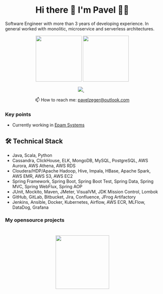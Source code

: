 <h1 align='center'>
  Hi there 👋 I'm Pavel 👨‍💻
</h1>

Software Engineer with more than 3 years of developing experience.
In general worked with monolitic, microservice and serverless architectures.

<p align = 'center'>
 <a href="https://github-readme-stats.vercel.app/api?username=romankh3&show_icons=true&count_private=true"><img height=150 src="https://github-readme-stats.vercel.app/api?username=pavelzeger&show_icons=true&count_private=true" /></a>
<a href="https://github.com/pavelzeger/github-readme-stats"><img height=150 src="https://github-readme-stats.vercel.app/api/top-langs/?username=pavelzeger&layout=compact" /></a>
 </p>

<p align='center'>
  <a href="https://www.linkedin.com/in/pavelzeger/" target="_blank">
    <img src="https://img.shields.io/badge/linkedin-%230077B5.svg?&style=for-the-badge&logo=linkedin&logoColor=white" />
  </a>&nbsp;&nbsp;
 <p align='center'>
  📫  How to reach me: <a href='mailto:pavelzeger@outlook.com'>pavelzeger@outlook.com</a>
</p>

### Key points
*   Currently working in [Epam Systems](https://www.linkedin.com/company/epam-systems/)

## 🛠 Technical Stack
*   Java, Scala, Python
*   Cassandra, ClickHouse, ELK, MongoDB, MySQL, PostgreSQL, AWS Aurora, AWS Athena, AWS RDS
*   Cloudera/HDP/Apache Hadoop, Hive, Impala, HBase, Apache Spark, AWS EMR, AWS S3, AWS EC2
*   Spring Framework, Spring Boot, Spring Boot Test, Spring Data, Spring MVC, Spring WebFlux, Spring AOP
*   JUnit, Mockito, Maven, JMeter, VisualVM, JDK Mission Control, Lombok
*   GitHub, GitLab, Bitbucket, Jira, Confluence, JFrog Artifactory
*   Jenkins, Ansible, Docker, Kubernetes, Airflow, AWS ECR, MLFlow, DataDog, Grafana

### My opensource projects


<div align="center" style="margin: 40px 0">
    <a href="https://github.com/pavelzeger/github-profile-views-counter">
        <img width="175px" src="https://komarev.com/ghpvc/?username=pavelzeger&color=DE002D">
    </a>
</div>